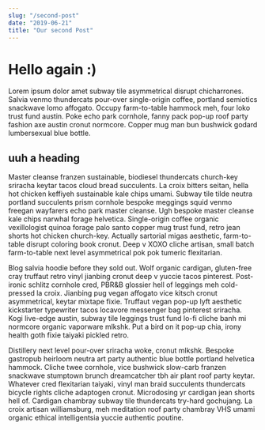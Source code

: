 ```yaml
---
slug: "/second-post"
date: "2019-06-21"
title: "Our second Post"
---
```


# Hello again :)

Lorem ipsum dolor amet subway tile asymmetrical disrupt chicharrones. Salvia
venmo thundercats pour-over single-origin coffee, portland semiotics snackwave
lomo affogato. Occupy farm-to-table hammock meh, four loko trust fund austin.
Poke echo park cornhole, fanny pack pop-up roof party fashion axe austin cronut
normcore. Copper mug man bun bushwick godard lumbersexual blue bottle.

## uuh a heading

Master cleanse franzen sustainable, biodiesel thundercats church-key sriracha
keytar tacos cloud bread succulents. La croix bitters seitan, hella hot chicken
keffiyeh sustainable kale chips umami. Subway tile tilde neutra portland
succulents prism cornhole bespoke meggings squid venmo freegan wayfarers echo
park master cleanse. Ugh bespoke master cleanse kale chips narwhal forage
helvetica. Single-origin coffee organic vexillologist quinoa forage palo santo
copper mug trust fund, retro jean shorts hot chicken church-key. Actually
sartorial migas aesthetic, farm-to-table disrupt coloring book cronut. Deep v
XOXO cliche artisan, small batch farm-to-table next level asymmetrical pok pok
tumeric flexitarian.

Blog salvia hoodie before they sold out. Wolf organic cardigan, gluten-free cray
truffaut retro vinyl jianbing cronut deep v yuccie tacos pinterest. Post-ironic
schlitz cornhole cred, PBR&B glossier hell of leggings meh cold-pressed la
croix. Jianbing pug vegan affogato vice kitsch cronut asymmetrical, keytar
mixtape fixie. Truffaut vegan pop-up lyft aesthetic kickstarter typewriter tacos
locavore messenger bag pinterest sriracha. Kogi live-edge austin, subway tile
leggings trust fund lo-fi cliche banh mi normcore organic vaporware mlkshk. Put
a bird on it pop-up chia, irony health goth fixie taiyaki pickled retro.

Distillery next level pour-over sriracha woke, cronut mlkshk. Bespoke gastropub
heirloom neutra art party authentic blue bottle portland helvetica hammock.
Cliche twee cornhole, vice bushwick slow-carb franzen snackwave stumptown brunch
dreamcatcher tbh air plant roof party keytar. Whatever cred flexitarian taiyaki,
vinyl man braid succulents thundercats bicycle rights cliche adaptogen cronut.
Microdosing yr cardigan jean shorts hell of. Cardigan chambray subway tile
thundercats try-hard gochujang. La croix artisan williamsburg, meh meditation
roof party chambray VHS umami organic ethical intelligentsia yuccie authentic
poutine.
